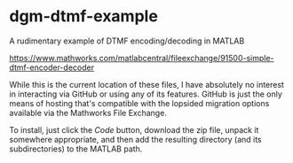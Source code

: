 # dgm-dtmf-example
A rudimentary example of DTMF encoding/decoding in MATLAB

https://www.mathworks.com/matlabcentral/fileexchange/91500-simple-dtmf-encoder-decoder

While this is the current location of these files, I have absolutely no interest in interacting via GitHub or using any of its features.  GitHub is just the only means of hosting that's compatible with the lopsided migration options available via the Mathworks File Exchange.

To install, just click the *Code* button, download the zip file, unpack it somewhere appropriate, and then add the resulting directory (and its subdirectories) to the MATLAB path. 
